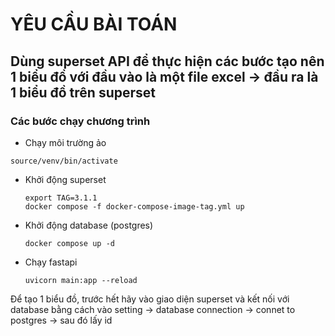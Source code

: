 # YÊU CẦU BÀI TOÁN

## Dùng superset API để thực hiện các bước tạo nên 1 biểu đồ với đầu vào là một file excel -> đầu ra là 1 biểu đồ trên superset

### Các bước chạy chương trình

* Chạy môi trường ảo

```
source/venv/bin/activate
```

* Khởi động superset

  ```
  export TAG=3.1.1
  docker compose -f docker-compose-image-tag.yml up
  ```
* Khởi động database (postgres)

  ```
  docker compose up -d
  ```
* Chạy fastapi

  ```
  uvicorn main:app --reload
  ```

Để tạo 1 biểu đồ, trước hết  hãy vào giao diện superset và kết nối với database bằng cách vào setting -> database connection -> connet to postgres -> sau đó lấy id
